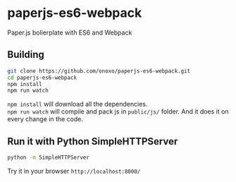 # paperjs-es6-webpack
Paper.js bolierplate with ES6 and Webpack

## Building
```bash
git clone https://github.com/onoxo/paperjs-es6-webpack.git
cd paperjs-es6-webpack
npm install
npm run watch
```

`npm install` will download all the dependencies.\
`npm run watch` will compile and pack js in `public/js/` folder. And it does it on every change in the code.

## Run it with Python SimpleHTTPServer
```bash
python -m SimpleHTTPServer
```

Try it in your browser `http://localhost:8000/`
